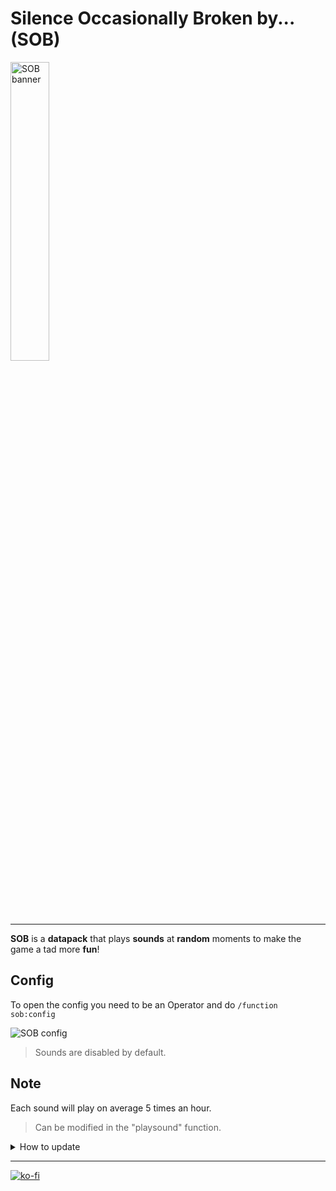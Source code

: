 # Silence Occasionally Broken by... (SOB)

<img src="https://github.com/El-Kavio/SOB/assets/140896938/dffcefa0-1c19-40ba-8103-3f041272f13a" alt="SOB banner" width="35%">

---

**SOB** is a **datapack** that plays **sounds** at **random** moments to make the game a tad more **fun**!

## Config

To open the config you need to be an Operator and do `/function sob:config`

![SOB config](https://github.com/El-Kavio/SOB/assets/140896938/9112852c-3682-4f7b-8347-32f447a1f2a4)
> Sounds are disabled by default.

## Note

Each sound will play on average 5 times an hour.
> Can be modified in the "playsound" function.

<details>
  <summary>How to update</summary>
  
Simply **delete** the **SOB** folder and **replace** it with the **new** one!
</details>

---

[![ko-fi](https://ko-fi.com/img/githubbutton_sm.svg)](https://ko-fi.com/kavio)
